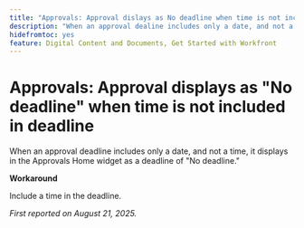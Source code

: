 ```yaml
---
title: "Approvals: Approval dislays as No deadline when time is not included in deadline"
description: "When an approval dealine includes only a date, and not a time, it displays in the Approvals Home widget as a deadline of No deadline."
hidefromtoc: yes
feature: Digital Content and Documents, Get Started with Workfront
---
```


# Approvals: Approval displays as "No deadline" when time is not included in deadline

When an approval deadline includes only a date, and not a time, it displays in the Approvals Home widget as a deadline of "No deadline."

**Workaround**

Include a time in the deadline.

_First reported on August 21, 2025._

